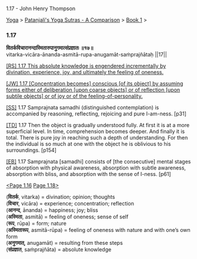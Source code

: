 1.17 - John Henry Thompson 

[Yoga](../../../yoga.md)‎ > ‎[Patanjali's Yoga Sutras - A Comparison](../../patanjani.md)‎ > ‎[Book 1](../book-1.md)‎ > ‎

### 1.17

**वितर्कविचारानन्दास्मितारुपानुगमात्संप्रज्ञातः ॥१७॥**  
vitarka-vicāra-ānanda-asmitā-rupa-anugamāt-saṁprajñātaḥ ||17||  
  
  
[\[RS\] 1.17 This absolute knowledge is engendered incrementally by divination, experience, joy, and ultimately the feeling of oneness.](http://www.ashtangayoga.info/philosophy/yoga-sutra-patanjali/chapter-1/item/vitarka-vichara-ananda-asmita-rupa-anugamat/)  
  
[\[JW\] 1.17 \[Concentration becomes\] conscious \[of its object\] by assuming forms either of deliberation \[upon coarse objects\] or of reflection \[upon subtile objects\] or of joy or of the feeling-of-personality.](http://books.google.com/books?id=YzFImjtOxUwC&pg=PA40&ci=155%2C466%2C712%2C107&source=bookclip)  
  
[\[SS\]](http://www.amazon.com/Yoga-Sutras-Patanjali-Commentary-Satchidananda/dp/0932040381) 1.17 Samprajnata samadhi (distinguished contemplation) is accompanied by reasoning, reflecting, rejoicing and pure I-am-ness. \[p31\]  
  
[\[TD\]](http://www.amazon.com/Heart-Yoga-Developing-Personal-Practice/dp/089281764X/ref=sr_1_5?ie=UTF8&qid=1326228195&sr=8-5) 1.17 Then the object is gradually understood fully. At first it is at a more superficial level. In time, comprehension becomes deeper. And finally it is total. There is pure joy in reaching such a depth of understanding. For then the individual is so much at one with the object he is oblivious to his surroundings. \[p154\]  
  
[\[EB\]](http://www.amazon.com/Yoga-Sutras-Patanjali-Translation-Commentary/dp/0865477361/ref=sr_1_1?ie=UTF8&s=books&qid=1250508322&sr=1-1) 1.17 Samprajnata \[samadhi\] consists of \[the consecutive\] mental stages of absorption with physical awareness, absorption with subtle awareness, absorption with bliss, and absorption with the sense of I-ness. \[p61\]  
  
  
[<Page 1.16](116.md) [Page 1.18>](118.md)  
  

(**वितर्क**, vitarka) = divination; opinion; thoughts  
(**विचार**, vicāra) = experience; concentration; reflection  
(**आनन्द**, ānanda) = happiness; joy; bliss  
(**अस्मिता**, asmitā) = feeling of oneness; sense of self  
(**रूप**, rūpa) = form; nature  
(**अस्मितारूप**, asmitā-rūpa) = feeling of oneness with nature and with one’s own form  
(**अनुगमात्**, anugamāt) = resulting from these steps  
(**संप्रज्ञात**, saṁprajñāta) = absolute knowledge

